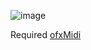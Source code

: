 ![image](https://github.com/user-attachments/assets/e3d33578-6de9-48e6-942d-ee126b28faf1)

Required [ofxMidi](https://github.com/danomatika/ofxMidi)
